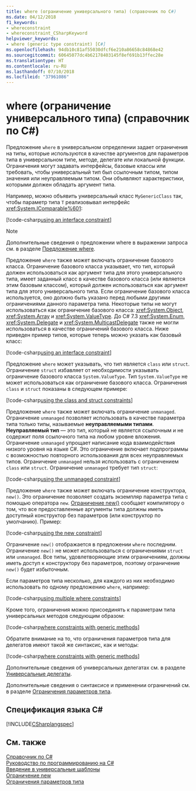 ```yaml
---
title: where (ограничение универсального типа) (справочник по C#)
ms.date: 04/12/2018
f1_keywords:
- whereconstraint
- whereconstraint_CSharpKeyword
helpviewer_keywords:
- where (generic type constraint) [C#]
ms.openlocfilehash: 94db10c81af55030dfcf6e210a86658c84868e42
ms.sourcegitcommit: 60645077dc4b62178403145f8ef691b13ffec28e
ms.translationtype: HT
ms.contentlocale: ru-RU
ms.lasthandoff: 07/10/2018
ms.locfileid: "37961086"
---
```

# <a name="where-generic-type-constraint-c-reference"></a>where (ограничение универсального типа) (справочник по C#)

Предложение `where` в универсальном определении задает ограничения на типы, которые используются в качестве аргументов для параметров типа в универсальном типе, методе, делегате или локальной функции. Ограничения могут задавать интерфейсы, базовые классы или требовать, чтобы универсальный тип был ссылочным типом, типом значения или неуправляемым типом. Они объявляют характеристики, которыми должен обладать аргумент типа.

Например, можно объявить универсальный класс `MyGenericClass` так, чтобы параметр типа `T` реализовывал интерфейс <xref:System.IComparable%601>:

[!code-csharp[using an interface constraint](../../../../samples/snippets/csharp/keywords/GenericWhereConstraints.cs#1)]

> [!NOTE]
> Дополнительные сведения о предложении where в выражении запроса см. в разделе [Предложение where](where-clause.md).

Предложение `where` также может включать ограничение базового класса. Ограничение базового класса указывает, что тип, который должен использоваться как аргумент типа для этого универсального типа, имеет заданный класс в качестве базового класса (или является этим базовым классом), который должен использоваться как аргумент типа для этого универсального типа. Если ограничение базового класса используется, оно должно быть указано перед любыми другими ограничениями данного параметра типа. Некоторые типы не могут использоваться как ограничение базового класса: <xref:System.Object>, <xref:System.Array> и <xref:System.ValueType>. До C# 7.3 <xref:System.Enum>, <xref:System.Delegate> и <xref:System.MulticastDelegate> также не могли использоваться в качестве ограничений базового класса. Ниже приведен пример типов, которые теперь можно указать как базовый класс:

[!code-csharp[using an interface constraint](../../../../samples/snippets/csharp/keywords/GenericWhereConstraints.cs#2)]

Предложение `where` может указывать, что тип является `class` или `struct`. Ограничение `struct` избавляет от необходимости указывать ограничение базового класса `System.ValueType`. Тип `System.ValueType` не может использоваться как ограничение базового класса. Ограничения `class` и `struct` показаны в следующем примере:

[!code-csharp[using the class and struct constraints](../../../../samples/snippets/csharp/keywords/GenericWhereConstraints.cs#3)]

Предложение `where` также может включать ограничение `unmanaged`. Ограничение `unmanaged` позволяет использовать в качестве параметра типа только типы, называемые **неуправляемыми типами**. **Неуправляемый тип** — это тип, который не является ссылочным и не содержит поля ссылочного типа на любом уровне вложения. Ограничение `unmanaged` упрощает написание кода взаимодействия низкого уровня на языке C#. Это ограничение включает подпрограммы с возможностью повторного использования для всех неуправляемых типов. Ограничение `unmanaged` нельзя использовать с ограничением `class` или `struct`. Ограничение `unmanaged` требует тип `struct`:

[!code-csharp[using the unmanaged constraint](../../../../samples/snippets/csharp/keywords/GenericWhereConstraints.cs#4)]

Предложение `where` также может включать ограничение конструктора, `new()`. Это ограничение позволяет создать экземпляр параметра типа с помощью оператора `new`. [Ограничение new()](new-constraint.md) сообщает компилятору о том, что все предоставленные аргументы типа должны иметь доступный конструктор без параметров (или конструктор по умолчанию). Пример:

[!code-csharp[using the new constraint](../../../../samples/snippets/csharp/keywords/GenericWhereConstraints.cs#5)]

Ограничение `new()` отображается в предложении `where` последним. Ограничение `new()` не может использоваться с ограничениями `struct` или `unmanaged`. Все типы, удовлетворяющие этим ограничениям, должны иметь доступ к конструктору без параметров, поэтому ограничение `new()` будет избыточным.

Если параметров типа несколько, для каждого из них необходимо использовать по одному предложению `where`, например:

[!code-csharp[using multiple where constraints](../../../../samples/snippets/csharp/keywords/GenericWhereConstraints.cs#6)]

Кроме того, ограничения можно присоединять к параметрам типа универсальных методов следующим образом:

[!code-csharp[where constraints with generic methods](../../../../samples/snippets/csharp/keywords/GenericWhereConstraints.cs#7)]

Обратите внимание на то, что ограничения параметров типа для делегатов имеют такой же синтаксис, как и методы:

[!code-csharp[where constraints with generic methods](../../../../samples/snippets/csharp/keywords/GenericWhereConstraints.cs#8)]

Дополнительные сведения об универсальных делегатах см. в разделе [Универсальные делегаты](../../../csharp/programming-guide/generics/generic-delegates.md).

Дополнительные сведения о синтаксисе и применении ограничений см. в разделе [Ограничения параметров типа](../../../csharp/programming-guide/generics/constraints-on-type-parameters.md).

## <a name="c-language-specification"></a>Спецификация языка C#

 [!INCLUDE[CSharplangspec](~/includes/csharplangspec-md.md)]

## <a name="see-also"></a>См. также

 [Справочник по C#](../../../csharp/language-reference/index.md)  
 [Руководство по программированию на C#](../../../csharp/programming-guide/index.md)  
 [Введение в универсальные шаблоны](../../../csharp/programming-guide/generics/introduction-to-generics.md)  
 [Ограничение new](../../../csharp/language-reference/keywords/new-constraint.md)  
 [Ограничения параметров типа](../../../csharp/programming-guide/generics/constraints-on-type-parameters.md)  
